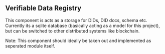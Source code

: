 ## Verifiable Data Registry

This component is acts as a storage for DIDs, DID docs, schema etc. Currently its a sqlite database (basically acting as a model for this project), but can be switched to other distributed systems like blockchain. 

Note: This component should ideally be taken out and implemented as seperated module itself. 

